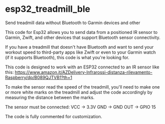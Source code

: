 # esp32_treadmill_ble
Send treadmill data without Bluetooth to Garmin devices and other

This code for Esp32 allows you to send data from a positioned IR sensor to Garmin, Zwift, and other devices that support Bluetooth sensor connectivity.

If you have a treadmill that doesn't have Bluetooth and want to send your workout speed to third-party apps like Zwift or even to your Garmin watch (if it supports Bluetooth), this code is what you're looking for.

This code is designed to work with an ESP32 connected to an IR sensor like this: https://www.amazon.it/AZDelivery-Infrarossi-distanza-rilevamento-Raspberry/dp/B089QJTVB1?th=1

To make the sensor read the speed of the treadmill, you'll need to make one or more white marks on the treadmill and adjust the code accordingly by measuring the distance between the marks.

The sensor must be connected:
VCC -> 3.3V
GND -> GND
OUT -> GPIO 15

The code is fully commented for customization.
